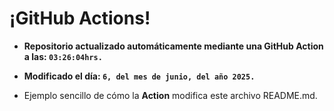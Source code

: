 # ¡GitHub Actions!
* **Repositorio actualizado automáticamente mediante una GitHub Action a las: `03:26:04hrs.`**
* **Modificado el día: `6, del mes de junio, del año 2025.`**

* Ejemplo sencillo de cómo la **Action** modifica este archivo README.md.
